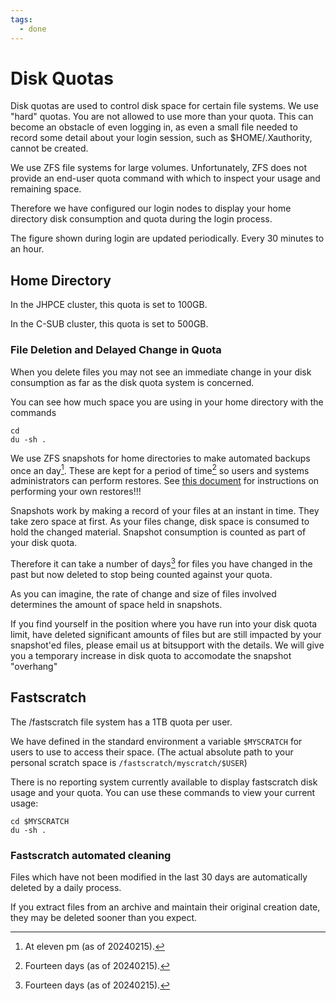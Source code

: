 ```yaml
---
tags:
  - done
---
```

# Disk Quotas

Disk quotas are used to control disk space for certain file systems. We use "hard" quotas. You are not allowed to use more than your quota.  This can become an obstacle of even logging in, as even a small file needed to record some detail about your login session, such as $HOME/.Xauthority, cannot be created.

We use ZFS file systems for large volumes. Unfortunately, ZFS does not provide an end-user quota command with which to inspect your usage and remaining space.

Therefore we have configured our login nodes to display your home directory disk consumption and quota during the login process.

The figure shown during login are updated periodically. Every 30 minutes to an hour.

## Home Directory

In the JHPCE cluster, this quota is set to 100GB.

In the C-SUB cluster, this quota is set to 500GB.


### File Deletion and Delayed Change in Quota

When you delete files you may not see an immediate change in your disk consumption as far as the disk quota system is concerned.

You can see how much space you are using in your home directory with the commands

```Shell linenums="0"
cd
du -sh .
```

We use ZFS snapshots for home directories to make automated backups once an day[^1]. These are kept for a period of time[^2] so users and systems administrators can perform restores. See [this document](backups.md) for instructions on performing your own restores!!!

[^1]: At eleven pm (as of 20240215).
[^2]: Fourteen days (as of 20240215).

Snapshots work by making a record of your files at an instant in time.  They take zero space at first. As your files change, disk space is consumed to hold the changed material. Snapshot consumption is counted as part of your disk quota.

Therefore it can take a number of days[^2] for files you have changed in the past but now deleted to stop being counted against your quota.

As you can imagine, the rate of change and size of files involved determines the amount of space held in snapshots.

If you find yourself in the position where you have run into your disk quota limit, have deleted significant amounts of files but are still impacted by your snapshot'ed files, please email us at bitsupport with the details. We will give you a temporary increase in disk quota to accomodate the snapshot "overhang"


## Fastscratch

The /fastscratch file system has a 1TB quota per user.

We have defined in the standard environment a variable `$MYSCRATCH` for users to use to access their space. (The actual absolute path to your personal scratch space is `/fastscratch/myscratch/$USER`)

There is no reporting system currently available to display fastscratch disk usage and your quota. You can use these commands to view your current usage:

```Shell linenums="0"
cd $MYSCRATCH
du -sh .
```

### Fastscratch automated cleaning

Files which have not been modified in the last 30 days are automatically deleted by a daily process.

If you extract files from an archive and maintain their original creation date, they may be deleted sooner than you expect. 
